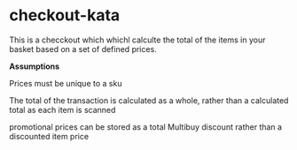 # checkout-kata

This is a checckout which whichl calculte the total of the items in your basket based on a set of defined prices.

**Assumptions**

Prices must be unique to a sku

The total of the transaction is calculated as a whole, rather than a calculated total as each item is scanned

promotional prices can be stored as a total Multibuy discount rather than a discounted item price

